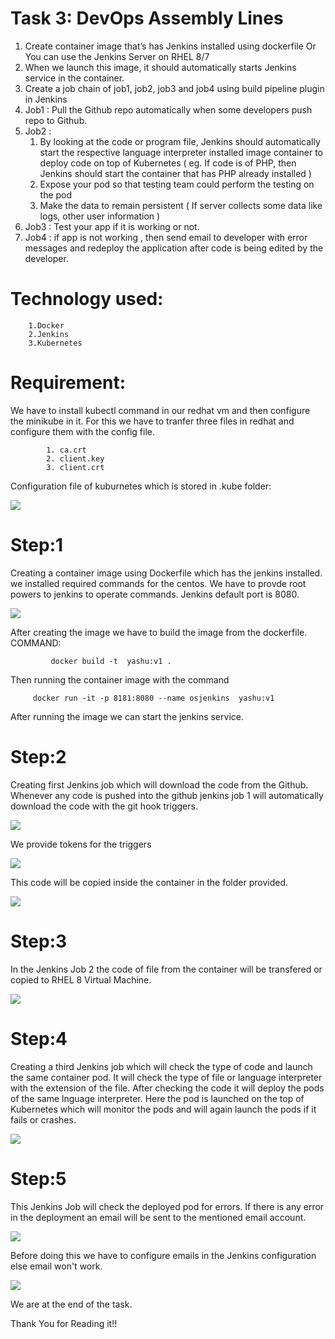 
# Task 3: DevOps Assembly Lines 

1. Create container image that’s has Jenkins installed using
   dockerfile  Or You can use the Jenkins Server on RHEL 8/7
2. When we launch this image, it should automatically starts 
   Jenkins service in the container.
3. Create a job chain of job1, job2, job3 and  job4 using 
   build pipeline plugin in Jenkins 
4. Job1 : Pull  the Github repo automatically when some developers
   push repo to Github.
5. Job2 : 
    1. By looking at the code or program file, Jenkins should 
    automatically start the respective language interpreter
    installed image container to deploy code on top of Kubernetes
    ( eg. If code is of  PHP, then Jenkins should start the container 
    that has PHP already installed )
    2.  Expose your pod so that testing team could perform the testing on 
    the pod
    3. Make the data to remain persistent ( If server collects some data 
    like logs, other user information )
6.  Job3 : Test your app if it  is working or not.
7.  Job4 : if app is not working , then send email to developer with error
    messages and redeploy the application after code is being edited by
    the developer.
    
# Technology used:
 
        1.Docker
        2.Jenkins
        3.Kubernetes
 
 
# Requirement:

We have to install kubectl command in our redhat vm and then configure the minikube in it. For this we have to tranfer three files in redhat and configure them with the config file.
     
            1. ca.crt
            2. client.key
            3. client.crt
            
Configuration file of kuburnetes which is stored in .kube folder:


<img src="config33.png">


# Step:1
Creating a container image using Dockerfile which has the jenkins installed.
we installed  required commands for the centos. We have to provde root powers to jenkins to operate  commands. Jenkins default port 
is 8080.


<img src="dockerfile3.png"   >

After creating the image we have to build the image from the dockerfile.
COMMAND: 
             
             docker build -t  yashu:v1 .
         
Then running the container image with the command 
       
         docker run -it -p 8181:8080 --name osjenkins  yashu:v1
         

After running the image we can start the jenkins service.

# Step:2

Creating first Jenkins job which will download the code from the Github.
Whenever any code is pushed into the github jenkins job 1 will automatically 
download the code with the git  hook triggers. 



<img src="job1giturl3.png" >


We provide tokens for the triggers 



<img src="job1token3.png"  >



This code will be copied inside the container in the folder provided.



<img src="copyjob13.png" >


# Step:3

In the Jenkins Job 2 the code of file from the container will be transfered or copied to RHEL 8 Virtual Machine.



<img src="job2copyfiles3.png" >


# Step:4

Creating a third Jenkins job which will check the type of code and launch the same container pod. It will check the type of file or language interpreter with the extension of the file. After checking the code it will deploy the pods of the same lnguage interpreter.
Here the pod is launched on the top of Kubernetes which will monitor the pods and will again launch the pods if it fails or crashes.



<img src="job33.png">



# Step:5


This  Jenkins Job will check the  deployed pod for errors. If there is any error in the deployment an email will be sent to the mentioned email account. 


<img src="copyjob13.png"   >


Before doing this we have to configure emails in the Jenkins configuration else email won't work.


<img src="job4email3.png" >




We are at the end of the task.

Thank You for Reading it!!


